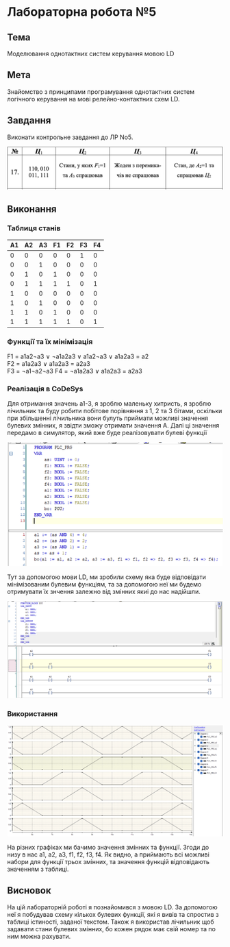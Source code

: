 # Лабораторна робота №5

## Тема

Моделювання однотактних систем керування мовою LD

## Мета

Знайомство з принципами програмування однотактних систем логічного керування на мові релейно-контактних схем LD.

## Завдання

Виконати контрольне завдання до ЛР No5.

![task](assets/task.png)

## Виконання

### Таблиця станів

| A1 | A2 | A3 | F1 | F2 | F3 | F4 |
|----|----|----|----|----|----|----|
| 0  | 0  | 0  | 0  | 0  | 1  | 0  |
| 0  | 0  | 1  | 0  | 0  | 0  | 0  |
| 0  | 1  | 0  | 1  | 0  | 0  | 0  |
| 0  | 1  | 1  | 1  | 1  | 0  | 1  |
| 1  | 0  | 0  | 0  | 0  | 0  | 0  |
| 1  | 0  | 1  | 0  | 0  | 0  | 0  |
| 1  | 1  | 0  | 1  | 0  | 0  | 0  |
| 1  | 1  | 1  | 1  | 1  | 0  | 1  |

### Функції та їх мінімізація

F1 = a1a2¬a3 ∨ ¬a1a2a3 ∨ a1a2¬a3 ∨ a1a2a3 = a2  
F2 = a1a2a3 ∨ a1a2a3 = a2a3  
F3 = ¬a1¬a2¬a3
F4 = ¬a1a2a3 ∨ a1a2a3 = a2a3  

### Реалізація в CoDeSys

Для отримання значень a1-3, я зроблю маленьку хитристь, я зроблю лічильник та буду робити побітове порівняння з 1, 2 та 3 бітами, оскільки при збільшенні лічильника вони булуть приймати можливі значення булевих змінних, я звідти зможу отримати значення A. Далі ці значення передамо в симулятор, який вже буде реалізовувати булеві функції

![Main](assets/main.png)  

Тут за допомогою мови LD, ми зробили схему яка буде відповідати мінімізованим булевим функціям, та за допомогою неї ми будемо отримувати їх знчення залежно від змінних якиі до нас надійшли.

![Boo](assets/boo.png)  

### Використання

![Trace](assets/trace.png)

На різних графіках ми бачимо значення змінних та функції. Згоди до низу в нас a1, a2, a3, f1, f2, f3, f4. Як видно, a приймають всі можливі набори для функції трьох змінних, та значення функцій відповідають значенням з таблиці.

## Висновок

На цій лабораторній роботі я познайомився з мовою LD. За допомогою неї я побудував схему кількох булевих функції, які я вивів та спростив з таблиці істиності, заданої текстом. Також я використав лічильник щоб задавати стани булевих змінних, бо кожен рядок має свій номер та по ним можна рахувати.
